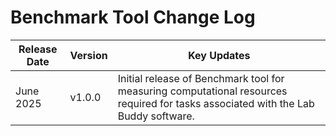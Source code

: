 # Benchmark Tool Change Log

| Release Date | Version | Key Updates |
| ------------ | ------- |------------ |
| June 2025 | v1.0.0 | Initial release of Benchmark tool for measuring computational resources required for tasks associated with the Lab Buddy software. |
